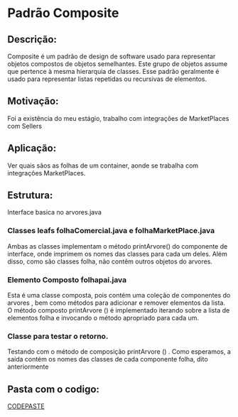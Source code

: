 # Padrão Composite

## Descrição:
Composite é um padrão de design de software usado para representar objetos compostos de objetos semelhantes. Este grupo de objetos assume que pertence à mesma hierarquia de classes. Esse padrão geralmente é usado para representar listas repetidas ou recursivas de elementos.

## Motivação:
Foi a existência do meu estágio, trabalho com integrações de MarketPlaces com Sellers

## Aplicação:
Ver quais sãos as folhas de um container, aonde se trabalha com integrações MarketPlaces.


## Estrutura:
Interface basica no arvores.java

### Classes leafs  folhaComercial.java e folhaMarketPlace.java
Ambas as classes implementam o  método printArvore() do componente de interface, onde imprimem os nomes das classes para cada um deles.
Além disso, como são classes folha, não contêm outros objetos do arvores.

### Elemento Composto folhapai.java
Esta é uma classe composta, pois contém uma coleção de componentes do arvores , bem como métodos para adicionar e remover elementos da lista.
O método composto printArvore () é implementado iterando sobre a lista de elementos folha e invocando o método apropriado para cada um.

### Classe para testar o retorno.
Testando com o método de composição printArvore () . Como esperamos, a saída contém os nomes das classes de cada componente folha, dito anteriormente

## Pasta com o codigo:
[CODEPASTE](/TrabalhoPadraoComposite/src/Main)
